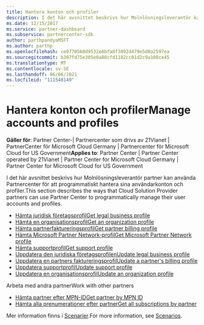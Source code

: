 ```yaml
---
title: Hantera konton och profiler
description: I det här avsnittet beskrivs hur Molnlösningsleverantör kan använda Partnercenter för att programmatiskt hantera sina användarkonton och profiler.
ms.date: 12/15/2017
ms.service: partner-dashboard
ms.subservice: partnercenter-sdk
author: parthpandyaMSFT
ms.author: parthp
ms.openlocfilehash: ce0770568d9532e6bfa8f3092d479e5d0a2597ea
ms.sourcegitcommit: b307fd75e305e0a88cfd1182cc01d2c9a108ce45
ms.translationtype: MT
ms.contentlocale: sv-SE
ms.lasthandoff: 06/06/2021
ms.locfileid: "111548149"
---
```

# <a name="manage-accounts-and-profiles"></a><span data-ttu-id="56299-103">Hantera konton och profiler</span><span class="sxs-lookup"><span data-stu-id="56299-103">Manage accounts and profiles</span></span>

<span data-ttu-id="56299-104">**Gäller för**: Partner Center-| Partnercenter som drivs av 21Vianet | PartnerCenter för Microsoft Cloud Germany | Partnercenter för Microsoft Cloud for US Government</span><span class="sxs-lookup"><span data-stu-id="56299-104">**Applies to**: Partner Center | Partner Center operated by 21Vianet | Partner Center for Microsoft Cloud Germany | Partner Center for Microsoft Cloud for US Government</span></span>

<span data-ttu-id="56299-105">I det här avsnittet beskrivs hur Molnlösningsleverantör partner kan använda Partnercenter för att programmatiskt hantera sina användarkonton och profiler.</span><span class="sxs-lookup"><span data-stu-id="56299-105">This section describes the ways that Cloud Solution Provider partners can use Partner Center to programmatically manage their user accounts and profiles.</span></span>

- [<span data-ttu-id="56299-106">Hämta juridisk företagsprofil</span><span class="sxs-lookup"><span data-stu-id="56299-106">Get legal business profile</span></span>](get-legal-business-profile.md)
- [<span data-ttu-id="56299-107">Hämta en organisationsprofil</span><span class="sxs-lookup"><span data-stu-id="56299-107">Get an organization profile</span></span>](get-an-organization-profile.md)
- [<span data-ttu-id="56299-108">Hämta partnerfaktureringsprofil</span><span class="sxs-lookup"><span data-stu-id="56299-108">Get partner billing profile</span></span>](get-partner-billing-profile.md)
- [<span data-ttu-id="56299-109">Hämta Microsoft Partner Network-profil</span><span class="sxs-lookup"><span data-stu-id="56299-109">Get Microsoft Partner Network profile</span></span>](get-partner-network-profile.md)
- [<span data-ttu-id="56299-110">Hämta supportprofil</span><span class="sxs-lookup"><span data-stu-id="56299-110">Get support profile</span></span>](get-support-profile.md)
- [<span data-ttu-id="56299-111">Uppdatera den juridiska företagsprofilen</span><span class="sxs-lookup"><span data-stu-id="56299-111">Update legal business profile</span></span>](update-legal-business-profile.md)
- [<span data-ttu-id="56299-112">Uppdatera en partners faktureringsprofil</span><span class="sxs-lookup"><span data-stu-id="56299-112">Update a partner's billing profile</span></span>](update-partner-billing-profile.md)
- [<span data-ttu-id="56299-113">Uppdatera supportprofil</span><span class="sxs-lookup"><span data-stu-id="56299-113">Update support profile</span></span>](update-support-profile.md)
- [<span data-ttu-id="56299-114">Uppdatera en organisationsprofil</span><span class="sxs-lookup"><span data-stu-id="56299-114">Update an organization profile</span></span>](update-an-organization-profile.md)

<span data-ttu-id="56299-115">Arbeta med andra partner</span><span class="sxs-lookup"><span data-stu-id="56299-115">Work with other partners</span></span>

- [<span data-ttu-id="56299-116">Hämta partner efter MPN-ID</span><span class="sxs-lookup"><span data-stu-id="56299-116">Get partner by MPN ID</span></span>](get-partner-by-mpn-id.md)
- [<span data-ttu-id="56299-117">Hämta alla prenumerationer efter partner</span><span class="sxs-lookup"><span data-stu-id="56299-117">Get all subscriptions by partner</span></span>](get-all-subscriptions-by-partner.md)

<span data-ttu-id="56299-118">Mer information finns i [Scenarier](scenarios.md).</span><span class="sxs-lookup"><span data-stu-id="56299-118">For more information, see [Scenarios](scenarios.md).</span></span>